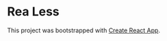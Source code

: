 # Rea Less

This project was bootstrapped with [Create React App](https://github.com/facebook/create-react-app).

